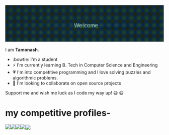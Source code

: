 <div align="center">
	<body>
    <img src="https://github.com/m-e-r-l-i-n/m-e-r-l-i-n/blob/master/readme2.gif">
    </body>
</div>

I am **Tamonash**.

- :bowtie: I'm a student
- ⚡ I'm currently learning B. Tech in Computer Science and Engineering
- :heartpulse: I'm into competitive programming and I love solving puzzles and algorithmic problems.  
- 👯 I'm looking to collaborate on open source projects

Support me and wish me luck as I code my way up! :smiley: :smiley:	

# my competitive profiles-

<img align="left" src="https://cp-logo.vercel.app/codechef/tamo11" />  
<img align="left" src="https://cp-logo.vercel.app/codeforces/chris_11" />   
<img align="left" src="https://cp-logo.vercel.app/atcoder/merlin" />  
<img align="left" src="https://cp-logo.vercel.app/topcoder/_merlin_" />  


<!--
**m-e-r-l-i-n/m-e-r-l-i-n** is a ✨ _special_ ✨ repository because its `README.md` (this file) appears on your GitHub profile.

Here are some ideas to get you started:

- 🤔 I’m looking for help with 
- 💬 Ask me about ...
- 📫 How to reach me: ...
- 😄 Pronouns: ...
- ⚡ Fun fact: ...
-->






<img align="center" src="https://github-readme-stats.vercel.app/api?username=m-e-r-l-i-n&show_icons=true&title_color=000000&icon_color=ccccccf&text_color=000000&bg_color=ffffff" width="75%" />	
